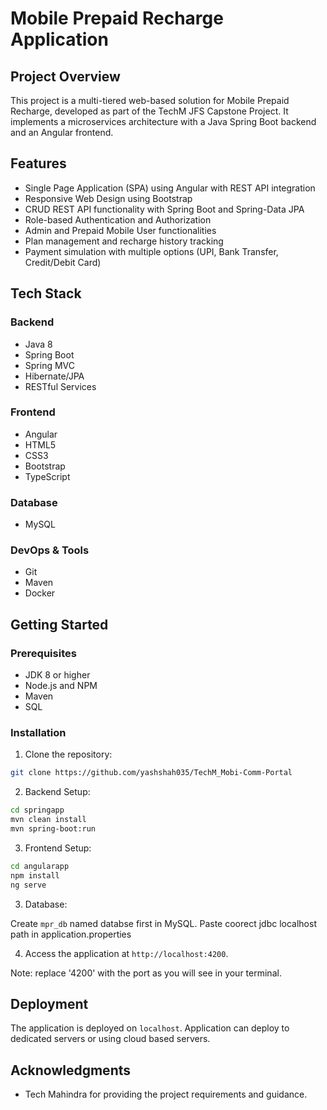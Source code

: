 # Mobile Prepaid Recharge Application

## Project Overview

This project is a multi-tiered web-based solution for Mobile Prepaid Recharge, developed as part of the TechM JFS Capstone Project. It implements a microservices architecture with a Java Spring Boot backend and an Angular frontend.

## Features

- Single Page Application (SPA) using Angular with REST API integration
- Responsive Web Design using Bootstrap
- CRUD REST API functionality with Spring Boot and Spring-Data JPA
- Role-based Authentication and Authorization
- Admin and Prepaid Mobile User functionalities
- Plan management and recharge history tracking
- Payment simulation with multiple options (UPI, Bank Transfer, Credit/Debit Card)

## Tech Stack

### Backend
- Java 8
- Spring Boot
- Spring MVC
- Hibernate/JPA
- RESTful Services

### Frontend
- Angular
- HTML5
- CSS3
- Bootstrap
- TypeScript

### Database
- MySQL 

### DevOps & Tools
- Git
- Maven
- Docker

## Getting Started

### Prerequisites
- JDK 8 or higher
- Node.js and NPM
- Maven
- SQL

### Installation

1. Clone the repository:

``` bash
git clone https://github.com/yashshah035/TechM_Mobi-Comm-Portal
```
2. Backend Setup:

``` bash
cd springapp
mvn clean install
mvn spring-boot:run
```

3. Frontend Setup:

``` bash
cd angularapp
npm install
ng serve
```
3. Database:

Create `mpr_db` named databse first in MySQL. Paste coorect jdbc localhost path in application.properties

4. Access the application at `http://localhost:4200`. 

Note: replace '4200' with the port as you will see in your terminal. 



## Deployment

The application is deployed on `localhost`. Application can deploy to dedicated servers or using cloud based servers.


## Acknowledgments

- Tech Mahindra for providing the project requirements and guidance.
